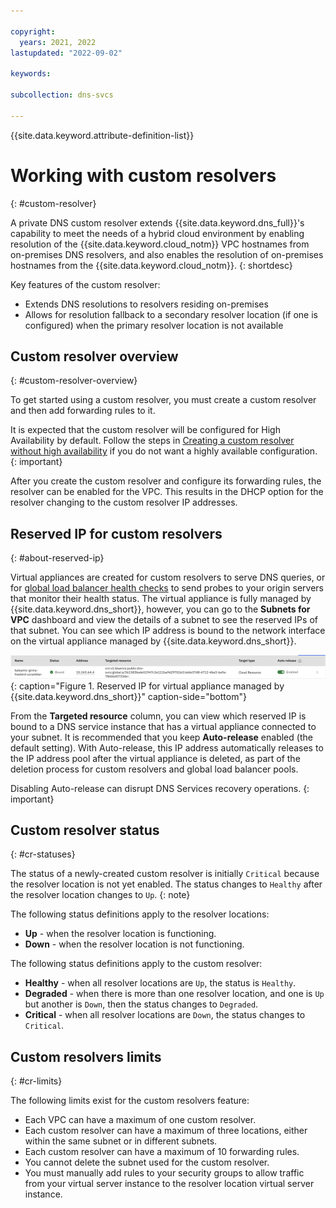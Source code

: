 ```yaml
---

copyright:
  years: 2021, 2022
lastupdated: "2022-09-02"

keywords:

subcollection: dns-svcs

---
```


{{site.data.keyword.attribute-definition-list}}

# Working with custom resolvers
{: #custom-resolver}

A private DNS custom resolver extends {{site.data.keyword.dns_full}}'s capability to meet the needs of a hybrid cloud environment by enabling resolution of the {{site.data.keyword.cloud_notm}} VPC hostnames from on-premises DNS resolvers, and also enables the  resolution of on-premises hostnames from the {{site.data.keyword.cloud_notm}}. 
{: shortdesc}

Key features of the custom resolver:

* Extends DNS resolutions to resolvers residing on-premises
* Allows for resolution fallback to a secondary resolver location (if one is configured) when the primary resolver location is not available

## Custom resolver overview
{: #custom-resolver-overview}

To get started using a custom resolver, you must create a custom resolver and then add forwarding rules to it. 

It is expected that the custom resolver will be configured for High Availability by default. Follow the steps in [Creating a custom resolver without high availability](/docs/dns-svcs?topic=dns-svcs-ui-create-cr&interface=ui#cr-add-no-ha) if you do not want a highly available configuration.
{: important}

After you create the custom resolver and configure its forwarding rules, the resolver can be enabled for the VPC. This results in the DHCP option for the resolver changing to the custom resolver IP addresses.

## Reserved IP for custom resolvers
{: #about-reserved-ip}

Virtual appliances are created for custom resolvers to serve DNS queries, or for [global load balancer health checks](/docs/dns-svcs?topic=dns-svcs-global-load-balancers#add-a-health-check) to send probes to your origin servers that monitor their health status. The virtual appliance is fully managed by {{site.data.keyword.dns_short}}, however, you can go to the **Subnets for VPC** dashboard and view the details of a subnet to see the reserved IPs of that subnet. You can see which IP address is bound to the network interface on the virtual appliance managed by {{site.data.keyword.dns_short}}.

![Reserved IP](images/virtual_appliance_reserved_ip.png "Reserved IP for virtual appliance managed by DNS Services"){: caption="Figure 1. Reserved IP for virtual appliance managed by {{site.data.keyword.dns_short}}" caption-side="bottom"}

From the **Targeted resource** column, you can view which reserved IP is bound to a DNS service instance that has a virtual appliance connected to your subnet. It is recommended that you keep **Auto-release** enabled (the default setting). With Auto-release, this IP address automatically releases to the IP address pool after the virtual appliance is deleted, as part of the deletion process for custom resolvers and global load balancer pools. 

Disabling Auto-release can disrupt DNS Services recovery operations.
{: important}

## Custom resolver status
{: #cr-statuses}

The status of a newly-created custom resolver is initially `Critical` because the resolver location is not yet enabled. The status changes to `Healthy` after the resolver location changes to `Up`.
{: note}

The following status definitions apply to the resolver locations:
* **Up** - when the resolver location is functioning.
* **Down** - when the resolver location is not functioning.

The following status definitions apply to the custom resolver:
* **Healthy** - when all resolver locations are `Up`, the status is `Healthy`.
* **Degraded** - when there is more than one resolver location, and one is `Up` but another is `Down`, then the status changes to `Degraded`.
* **Critical** - when all resolver locations are `Down`, the status changes to `Critical`.

## Custom resolvers limits
{: #cr-limits}

The following limits exist for the custom resolvers feature:

* Each VPC can have a maximum of one custom resolver.
* Each custom resolver can have a maximum of three locations, either within the same subnet or in different subnets.
* Each custom resolver can have a maximum of 10 forwarding rules.
* You cannot delete the subnet used for the custom resolver.
* You must manually add rules to your security groups to allow traffic from your virtual server instance to the resolver location virtual server instance.
